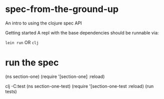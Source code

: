 # spec-from-the-ground-up

An intro to using the clojure spec API

Getting started
A repl with the base dependencies should be runnable via:

`lein run`
OR
`clj`

# run the spec

(ns section-one)
(require '[section-one] :reload)

clj -C:test
(ns section-one-test)
(require '[section-one-test :reload)
(run tests)
